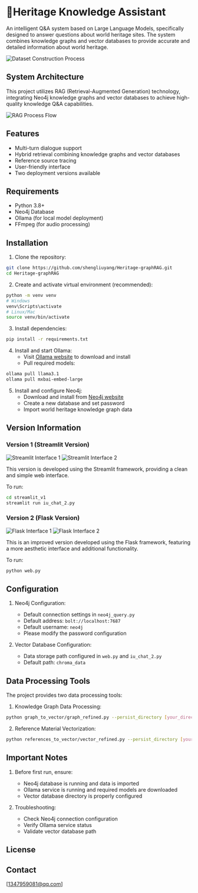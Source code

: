 # 🤖Heritage Knowledge Assistant

An intelligent Q&A system based on Large Language Models, specifically designed to answer questions about world heritage sites. The system combines knowledge graphs and vector databases to provide accurate and detailed information about world heritage.

![Dataset Construction Process](photos/dataset_build_up.png)

## System Architecture

This project utilizes RAG (Retrieval-Augmented Generation) technology, integrating Neo4j knowledge graphs and vector databases to achieve high-quality knowledge Q&A capabilities.

![RAG Process Flow](photos/RAG_process.png)

## Features

- Multi-turn dialogue support
- Hybrid retrieval combining knowledge graphs and vector databases
- Reference source tracing
- User-friendly interface
- Two deployment versions available

## Requirements

- Python 3.8+
- Neo4j Database
- Ollama (for local model deployment)
- FFmpeg (for audio processing)

## Installation

1. Clone the repository:
```bash
git clone https://github.com/shengliuyang/Heritage-graphRAG.git
cd Heritage-graphRAG
```

2. Create and activate virtual environment (recommended):
```bash
python -m venv venv
# Windows
venv\Scripts\activate
# Linux/Mac
source venv/bin/activate
```

3. Install dependencies:
```bash
pip install -r requirements.txt
```

4. Install and start Ollama:
   - Visit [Ollama website](https://ollama.ai/) to download and install
   - Pull required models:
```bash
ollama pull llama3.1
ollama pull mxbai-embed-large
```

5. Install and configure Neo4j:
   - Download and install from [Neo4j website](https://neo4j.com/download/)
   - Create a new database and set password
   - Import world heritage knowledge graph data

## Version Information

### Version 1 (Streamlit Version)

![Streamlit Interface 1](photos/version1_1.png)
![Streamlit Interface 2](photos/version1_2.png)

This version is developed using the Streamlit framework, providing a clean and simple web interface.

To run:
```bash
cd streamlit_v1
streamlit run iu_chat_2.py
```

### Version 2 (Flask Version)

![Flask Interface 1](photos/version2_1.png)
![Flask Interface 2](photos/version2_2.png)

This is an improved version developed using the Flask framework, featuring a more aesthetic interface and additional functionality.

To run:
```bash
python web.py
```

## Configuration

1. Neo4j Configuration:
   - Default connection settings in `neo4j_query.py`
   - Default address: `bolt://localhost:7687`
   - Default username: `neo4j`
   - Please modify the password configuration

2. Vector Database Configuration:
   - Data storage path configured in `web.py` and `iu_chat_2.py`
   - Default path: `chroma_data`

## Data Processing Tools

The project provides two data processing tools:

1. Knowledge Graph Data Processing:
```bash
python graph_to_vector/graph_refined.py --persist_directory [your_directory]
```

2. Reference Material Vectorization:
```bash
python references_to_vector/vector_refined.py --persist_directory [your_directory]
```

## Important Notes

1. Before first run, ensure:
   - Neo4j database is running and data is imported
   - Ollama service is running and required models are downloaded
   - Vector database directory is properly configured

2. Troubleshooting:
   - Check Neo4j connection configuration
   - Verify Ollama service status
   - Validate vector database path

## License



## Contact

[1347959081@qq.com] 
